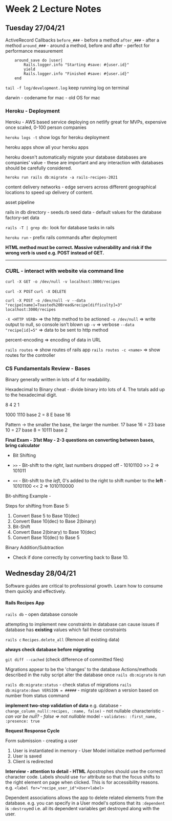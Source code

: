 # Week 2 Lecture Notes

## Tuesday 27/04/21

ActiveRecord Callbacks
`before_###` - before a method
`after_###` - after a method
`around_###` - around a method, before and after - perfect for performance measurement 

```
    around_save do |user|
        Rails.logger.info "Starting #save: #{user.id}"
        yield
        Rails.logger.info "Finished #save: #{user.id}"
    end
```

`tail -f log/development.log`
keep running log on terminal

darwin - codename for mac - old OS for mac

### Heroku - Deployment

Heroku - AWS based service
deploying on netlify
great for MVPs, expensive once scaled, 0-100 person companies

`heroku logs -t`
show logs for heroku deployment

heroku apps
show all your heroku apps

heroku doesn't automatically migrate your database
databases are companies' value - these are important and any interaction with databases should be carefully considered.

`heroku run rails db:migrate -a rails-recipes-2021`

content delivery networks - edge servers across different geographical locations to speed up delivery of content.

asset pipeline

rails in db directory - seeds.rb
seed data - default values for the database
factory-set data

`rails -T | grep db:`
look for database tasks in rails

`heroku run` - prefix rails commands after deployment

**HTML method must be correct. Massive vulnerability and risk if the wrong verb is used e.g. POST instead of GET.**

<hr>

### CURL - interact with website via command line

`curl -X GET -o /dev/null -v localhost:3000/recipes`

`curl -X POST`
`curl -X DELETE`

`curl -X POST -o /dev/null -v --data "recipe[name]=Toasted%20Bread&recipe[difficulty]=3" localhost:3000/recipes`

`-X <HTTP VERB>` => the http method to be actioned
`-o /dev/null` => write output to null, so console isn't blown up
`-v` => verbose
`--data "recipe[id]=5"` => data to be sent to http method

percent-encoding => encoding of data in URL

`rails routes` => show routes of rails app
`rails routes -c <name>` => show routes for the controller <name>

### CS Fundamentals Review - Bases

Binary generally written in lots of 4 for readability.

Hexadecimal to Binary cheat - divide binary into lots of 4. The totals add up to the hexadecimal digit.

8 4 2 1

1000 1110 base 2 = 8 E base 16

Pattern -> the smaller the base, the larger the number. 
17 base 16 = 23 base 10 = 27 base 8 = 10111 base 2

**Final Exam - 31st May - 2-3 questions on converting between bases, bring calculator**

- Bit Shifting

- `>>` - Bit-shift to the *right*, last numbers dropped off - 10101100 >> 2 => 101011
- `<<` - Bit-shift to the *left*, 0's added to the right to shift number to the **left** - 10101100 << 2 => 1010110000

Bit-shifting Example - 

Steps for shifting from Base 5:
1. Convert Base 5 to Base 10(dec)
2. Convert Base 10(dec) to Base 2(binary)
3. Bit-Shift
4. Convert Base 2(binary) to Base 10(dec)
5. Convert Base 10(dec) to Base 5

Binary Addition/Subtraction
- Check if done correctly by converting back to Base 10. 


## Wednesday 28/04/21

Software guides are critical to professional growth.
Learn how to consume them quickly and effectively.

#### Rails Recipes App

`rails db` - open database console

attempting to implement new constraints in database can cause issues if database has **existing** values which fail these constraints

`rails c`
`Recipes.delete_all`
(Remove all existing data)

**always check database before migrating**

`git diff --cached` (check difference of committed files)

Migrations appear to be the 'changes' to the database
Actions/methods described in the ruby script alter the database once `rails db:migrate` is run

`rails db:migrate:status` - check status of migrations
`rails db:migrate:down VERSION = #####` - migrate up/down a version based on number from status command

**implement two-step validation of data**
e.g.
database - `change_column_null(:recipes, :name, false)` -  not nullable characteristic - *can var be null? - false => not nullable*
model - `validates: :first_name, :presence: true`

**Request Response Cycle**

Form submission - creating a user

1. User is instantiated in memory - User Model initialize method performed
2. User is saved
3. Client is redirected

**Interview - attention to detail - HTML**
Apostrophes should use the correct character code.
Labels should use `for` attribute so that the focus shifts to the right element on page when clicked.
This is for accessibility reasons.
e.g. `<label for="recipe_user_id">User<label>`

Dependent associations allows the app to delete related elements from the database.
e.g. you can specify in a User model's options that its `:dependent` is `:destroy`ed i.e. all its dependent variables get destroyed along with the user.
